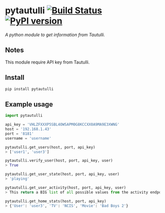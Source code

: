 # pytautulli [![Build Status](https://travis-ci.org/ludeeus/pytautulli.svg?branch=master)](https://travis-ci.org/ludeeus/pytautulli) [![PyPI version](https://badge.fury.io/py/pytautulli.svg)](https://badge.fury.io/py/pytautulli)

_A python module to get information from Tautulli._

## Notes

This module require API key from Tautulli.  

## Install

```bash
pip install pytautulli
```

## Example usage

```python
import pytautulli

api_key = 'VHLZFXXXP5SBL4OWSAPM0G8KCCXX0A9MA9E3XWNG'
host = '192.168.1.43'
port = '8181'
username = 'username'

pytautulli.get_users(host, port, api_key)
> ['user1', 'user3']

pytautulli.verify_user(host, port, api_key, user)
> True

pytautulli.get_user_state(host, port, api_key, user)
> 'playing'

pytautulli.get_user_activity(host, port, api_key, user)
> This return a BIG list of all possible values from the activity endpoint.

pytautulli.get_home_stats(host, port, api_key)
> {'User': 'user3', 'TV': 'NCIS', 'Movie': 'Bad Boys 2'}
```
